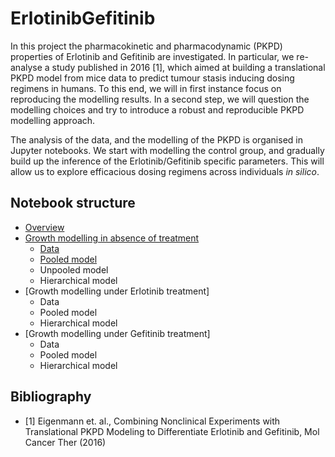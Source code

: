# ErlotinibGefitinib

In this project the pharmacokinetic and pharmacodynamic (PKPD) properties of Erlotinib and Gefitinib are investigated. In particular, we re-analyse a study published in 2016 [1], which aimed at building a translational PKPD model from mice data to predict tumour stasis inducing dosing regimens in humans. To this end, we will in first instance focus on reproducing the modelling results. In a second step, we will question the modelling choices and try to
introduce a robust and reproducible PKPD modelling approach.

The analysis of the data, and the modelling of the PKPD is organised in Jupyter notebooks. We start with modelling the control group, 
and gradually build up the inference of the Erlotinib/Gefitinib specific parameters. This will allow us to explore efficacious dosing regimens across individuals *in silico*.

## Notebook structure

- [Overview](https://github.com/DavAug/ErlotinibGefitinib/blob/master/notebooks/overview/overview.ipynb)
- [Growth modelling in absence of treatment](https://nbviewer.jupyter.org/github/DavAug/ErlotinibGefitinib/blob/master/notebooks/control_growth/data_preparation.ipynb)
    - [Data](https://nbviewer.jupyter.org/github/DavAug/ErlotinibGefitinib/blob/master/notebooks/control_growth/data_preparation.ipynb)
    - [Pooled model](https://github.com/DavAug/ErlotinibGefitinib/blob/master/control_growth_analysis.ipynb)
    - Unpooled model
    - Hierarchical model
- [Growth modelling under Erlotinib treatment]
    - Data
    - Pooled model
    - Hierarchical model
- [Growth modelling under Gefitinib treatment]
    - Data
    - Pooled model
    - Hierarchical model
    
## Bibliography

- <a name="ref1"> [1] </a> Eigenmann et. al., Combining Nonclinical Experiments with Translational PKPD Modeling to Differentiate Erlotinib and Gefitinib, Mol Cancer Ther (2016)
